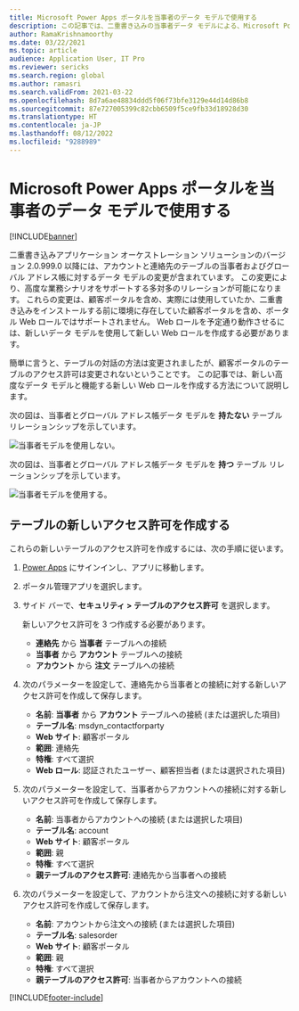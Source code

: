 ```yaml
---
title: Microsoft Power Apps ポータルを当事者のデータ モデルで使用する
description: この記事では、二重書き込みの当事者データ モデルによる、Microsoft Power Apps ポータルのロールの変更について説明します。
author: RamaKrishnamoorthy
ms.date: 03/22/2021
ms.topic: article
audience: Application User, IT Pro
ms.reviewer: sericks
ms.search.region: global
ms.author: ramasri
ms.search.validFrom: 2021-03-22
ms.openlocfilehash: 8d7a6ae48834ddd5f06f73bfe3129e44d14d86b8
ms.sourcegitcommit: 87e727005399c82cbb6509f5ce9fb33d18928d30
ms.translationtype: HT
ms.contentlocale: ja-JP
ms.lasthandoff: 08/12/2022
ms.locfileid: "9288989"
---
```

# <a name="using-microsoft-power-apps-portals-with-the-party-data-model"></a>Microsoft Power Apps ポータルを当事者のデータ モデルで使用する

[!INCLUDE[banner](../../includes/banner.md)]



二重書き込みアプリケーション オーケストレーション ソリューションのバージョン 2.0.999.0 以降には、アカウントと連絡先のテーブルの当事者およびグローバル アドレス帳に対するデータ モデルの変更が含まれています。 この変更により、高度な業務シナリオをサポートする多対多のリレーションが可能になります。 これらの変更は、顧客ポータルを含め、実際には使用していたか、二重書き込みをインストールする前に環境に存在していた顧客ポータルを含め、ポータル Web ロールではサポートされません。 Web ロールを予定通り動作させるには、新しいデータ モデルを使用して新しい Web ロールを作成する必要があります。 

簡単に言うと、テーブルの対話の方法は変更されましたが、顧客ポータルのテーブルのアクセス許可は変更されないということです。 この記事では、新しい高度なデータ モデルと機能する新しい Web ロールを作成する方法について説明します。

次の図は、当事者とグローバル アドレス帳データ モデルを **持たない** テーブル リレーションシップを示しています。

   ![当事者モデルを使用しない。](media/without-party-model.PNG)

次の図は、当事者とグローバル アドレス帳データ モデルを **持つ** テーブル リレーションシップを示しています。

   ![当事者モデルを使用する。](media/with-party-model.png)

## <a name="create-a-new-table-permission"></a>テーブルの新しいアクセス許可を作成する

これらの新しいテーブルのアクセス許可を作成するには、次の手順に従います。

1. [Power Apps](https://make.powerapps.com) にサインインし、アプリに移動します。
2. ポータル管理アプリを選択します。
3. サイド バーで、**セキュリティ > テーブルのアクセス許可** を選択します。

    新しいアクセス許可を 3 つ作成する必要があります。

    + **連絡先** から **当事者** テーブルへの接続
    + **当事者** から **アカウント** テーブルへの接続
    + **アカウント** から **注文** テーブルへの接続

4. 次のパラメーターを設定して、連絡先から当事者との接続に対する新しいアクセス許可を作成して保存します。

    + **名前**: **当事者** から **アカウント** テーブルへの接続 (または選択した項目)
    + **テーブル名**: msdyn_contactforparty
    + **Web サイト**: 顧客ポータル
    + **範囲**: 連絡先
    + **特権**: すべて選択
    + **Web ロール**: 認証されたユーザー、顧客担当者 (または選択された項目)

5. 次のパラメーターを設定して、当事者からアカウントへの接続に対する新しいアクセス許可を作成して保存します。

    + **名前**: 当事者からアカウントへの接続 (または選択した項目)
    + **テーブル名**: account
    + **Web サイト**: 顧客ポータル
    + **範囲**: 親
    + **特権**: すべて選択
    + **親テーブルのアクセス許可**: 連絡先から当事者への接続

6. 次のパラメーターを設定して、アカウントから注文への接続に対する新しいアクセス許可を作成して保存します。

    + **名前**: アカウントから注文への接続 (または選択した項目)
    + **テーブル名**: salesorder
    + **Web サイト**: 顧客ポータル
    + **範囲**: 親
    + **特権**: すべて選択
    + **親テーブルのアクセス許可**: 当事者からアカウントへの接続

[!INCLUDE[footer-include](../../../../includes/footer-banner.md)]
